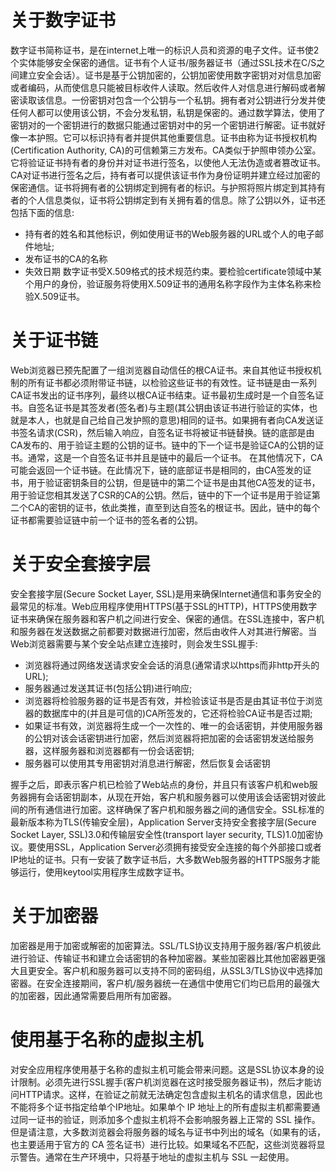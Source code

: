 # 关于数字证书
数字证书简称证书，是在internet上唯一的标识人员和资源的电子文件。证书使2个实体能够安全保密的通信。证书有个人证书/服务器证书（通过SSL技术在C/S之间建立安全会话）。证书是基于公钥加密的，公钥加密使用数字密钥对对信息加密或者编码，从而使信息只能被目标收件人读取。然后收件人对信息进行解码或者解密读取该信息。一份密钥对包含一个公钥与一个私钥。拥有者对公钥进行分发并使任何人都可以使用该公钥，不会分发私钥，私钥是保密的。通过数学算法，使用了密钥对的一个密钥进行的数据只能通过密钥对中的另一个密钥进行解密。证书就好像一本护照。它可以标识持有者并提供其他重要信息。证书由称为证书授权机构(Certification Authority, CA)的可信赖第三方发布。CA类似于护照申领办公室。它将验证证书持有者的身份并对证书进行签名，以使他人无法伪造或者篡改证书。CA对证书进行签名之后，持有者可以提供该证书作为身份证明并建立经过加密的保密通信。证书将拥有者的公钥绑定到拥有者的标识。与护照将照片绑定到其持有者的个人信息类似，证书将公钥绑定到有关拥有着的信息。除了公钥以外，证书还包括下面的信息:
- 持有者的姓名和其他标识，例如使用证书的Web服务器的URL或个人的电子邮件地址;
- 发布证书的CA的名称
- 失效日期
数字证书受X.509格式的技术规范约束。要检验certificate领域中某个用户的身份，验证服务将使用X.509证书的通用名称字段作为主体名称来检验X.509证书。
# 关于证书链
Web浏览器已预先配置了一组浏览器自动信任的根CA证书。来自其他证书授权机制的所有证书都必须附带证书链，以检验这些证书的有效性。证书链是由一系列CA证书发出的证书序列，最终以根CA证书结束。证书最初生成时是一个自签名证书。自签名证书是其签发者(签名者)与主题(其公钥由该证书进行验证的实体，也就是本人，也就是自己给自己发护照的意思)相同的证书。如果拥有者向CA发送证书签名请求(CSR)，然后输入响应，自签名证书将被证书链替换。链的底部是由CA发布的、用于验证主题的公钥的证书。链中的下一个证书是验证CA的公钥的证书。通常，这是一个自签名证书并且是链中的最后一个证书。
在其他情况下，CA可能会返回一个证书链。在此情况下，链的底部证书是相同的，由CA签发的证书，用于验证密钥条目的公钥，但是链中的第二个证书是由其他CA签发的证书，用于验证您相其发送了CSR的CA的公钥。然后，链中的下一个证书是用于验证第二个CA的密钥的证书，依此类推，直至到达自签名的根证书。因此，链中的每个证书都需要验证链中前一个证书的签名者的公钥。
# 关于安全套接字层
安全套接字层(Secure Socket Layer, SSL)是用来确保Internet通信和事务安全的最常见的标准。Web应用程序使用HTTPS(基于SSL的HTTP)，HTTPS使用数字证书来确保在服务器和客户机之间进行安全、保密的通信。在SSL连接中，客户机和服务器在发送数据之前都要对数据进行加密，然后由收件人对其进行解密。当Web浏览器需要与某个安全站点建立连接时，则会发生SSL握手:
- 浏览器将通过网络发送请求安全会话的消息(通常请求以https而非http开头的URL);
- 服务器通过发送其证书(包括公钥)进行响应;
- 浏览器将检验服务器的证书是否有效，并检验该证书是否是由其证书位于浏览器的数据库中的(并且是可信的)CA所签发的，它还将检验CA证书是否过期;
- 如果证书有效，浏览器将生成一个一次性的、唯一的会话密钥，并使用服务器的公钥对该会话密钥进行加密，然后浏览器将把加密的会话密钥发送给服务器，这样服务器和浏览器都有一份会话密钥;
- 服务器可以使用其专用密钥对消息进行解密，然后恢复会话密钥

握手之后，即表示客户机已检验了Web站点的身份，并且只有该客户机和web服务器拥有会话密钥副本，从现在开始，客户机和服务器可以使用该会话密钥对彼此间的所有通信进行加密。这样确保了客户机和服务器之间的通信安全。SSL标准的最新版本称为TLS(传输安全层)，Application Server支持安全套接字层(Secure Socket Layer, SSL)3.0和传输层安全性(transport layer security, TLS)1.0加密协议。要使用SSL，Application Server必须拥有接受安全连接的每个外部接口或者IP地址的证书。只有一安装了数字证书后，大多数Web服务器的HTTPS服务才能够运行，使用keytool实用程序生成数字证书。
# 关于加密器
加密器是用于加密或解密的加密算法。SSL/TLS协议支持用于服务器/客户机彼此进行验证、传输证书和建立会话密钥的各种加密器。某些加密器比其他加密器更强大且更安全。客户机和服务器可以支持不同的密码组，从SSL3/TLS协议中选择加密器。在安全连接期间，客户机/服务器统一在通信中使用它们均已启用的最强大的加密器，因此通常需要启用所有加密器。
# 使用基于名称的虚拟主机
对安全应用程序使用基于名称的虚拟主机可能会带来问题。这是SSL协议本身的设计限制。必须先进行SSL握手(客户机浏览器在这时接受服务器证书)，然后才能访问HTTP请求。这样，在验证之前就无法确定包含虚拟主机名的请求信息，因此也不能将多个证书指定给单个IP地址。如果单个 IP 地址上的所有虚拟主机都需要通过同一证书的验证，则添加多个虚拟主机将不会影响服务器上正常的 SSL 操作。但是请注意，大多数浏览器会将服务器的域名与证书中列出的域名（如果有的话，也主要适用于官方的 CA 签名证书）进行比较。如果域名不匹配，这些浏览器将显示警告。通常在生产环境中，只将基于地址的虚拟主机与 SSL 一起使用。